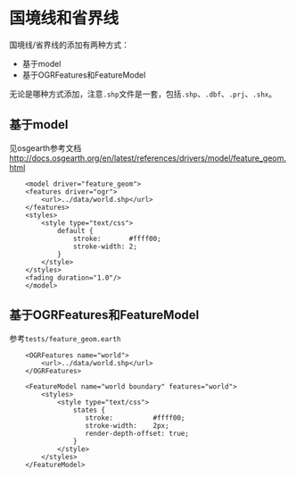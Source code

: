 # 国境线和省界线

国境线/省界线的添加有两种方式：

- 基于model
- 基于OGRFeatures和FeatureModel

无论是哪种方式添加，注意`.shp`文件是一套，包括`.shp`、`.dbf`、`.prj`、`.shx`。

## 基于model

见osgearth参考文档 http://docs.osgearth.org/en/latest/references/drivers/model/feature_geom.html

```
	<model driver="feature_geom">
    <features driver="ogr">
        <url>../data/world.shp</url>
    </features>
    <styles>
        <style type="text/css">
            default {
                stroke:       #ffff00;
                stroke-width: 2;
            }
        </style>
    </styles>
    <fading duration="1.0"/>
    </model>
```

## 基于OGRFeatures和FeatureModel

参考`tests/feature_geom.earth`

```
    <OGRFeatures name="world">
        <url>../data/world.shp</url>
    </OGRFeatures>
    
    <FeatureModel name="world boundary" features="world">
        <styles>
            <style type="text/css">
                states {
                   stroke:          #ffff00; 
                   stroke-width:    2px;
                   render-depth-offset: true;
                }                    
            </style>
        </styles>        
    </FeatureModel>
```

